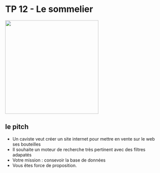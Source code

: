 # TP 12 - Le sommelier
<img src="https://media.istockphoto.com/id/1183150842/fr/photo/bouteille-de-vin-et-verre-sur-le-baril-de-ch%C3%AAne-de-vin.jpg?s=2048x2048&w=is&k=20&c=0-PYCgj0TSrimsqvJgoq6tcm4V-LYD6NpgMxD9uVGto=" width="300">

<br>

## le pitch
- Un caviste veut créer un site internet pour mettre en vente sur le web ses bouteilles
- Il souhaite un moteur de recherche très pertinent avec des filtres adapatés
- Votre mission : consevoir la base de données
- Vous êtes force de proposition.


